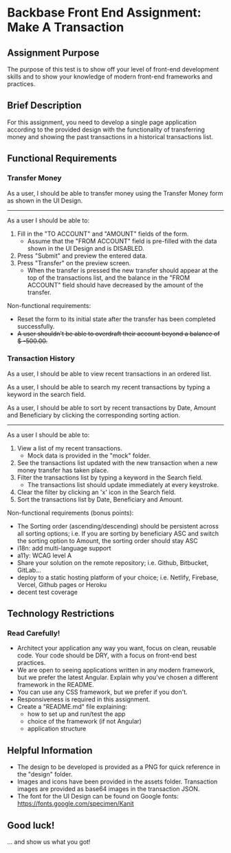 # Backbase Front End Assignment: Make A Transaction

## Assignment Purpose

The purpose of this test is to show off your level of front-end development skills and to show your knowledge of modern front-end frameworks and practices.

## Brief Description

For this assignment, you need to develop a single page application according to the provided design with the functionality of transferring money and showing the past transactions in a historical transactions list.

## Functional Requirements

### Transfer Money

As a user, I should be able to transfer money using the Transfer Money form as shown in the UI Design.

---

As a user I should be able to:

1. Fill in the "TO ACCOUNT" and "AMOUNT" fields of the form. 
    - Assume that the "FROM ACCOUNT" field is pre-filled with the data shown in the UI Design and is DISABLED.
2. Press "Submit" and preview the entered data.
3. Press "Transfer" on the preview screen. 
    - When the transfer is pressed the new transfer should appear at the top of the transactions list, and the balance in the "FROM ACCOUNT" field should have decreased by the amount of the transfer.

Non-functional requirements:

- Reset the form to its initial state after the transfer has been completed successfully.
- ~~A user shouldn't be able to overdraft their account beyond a balance of $ -500.00.~~

### Transaction History

As a user, I should be able to view recent transactions in an ordered list.

As a user, I should be able to search my recent transactions by typing a keyword in the search field.

As a user, I should be able to sort by recent transactions by Date, Amount and Beneficiary by clicking the corresponding sorting action.

---

As a user I should be able to:

1. View a list of my recent transactions.
    - Mock data is provided in the "mock" folder.
2. See the transactions list updated with the new transaction when a new money transfer has taken place.
3. Filter the transactions list by typing a keyword in the Search field.
    - The transactions list should update immediately at every keystroke.
4. Clear the filter by clicking an 'x' icon in the Search field.
4. Sort the transactions list by Date, Beneficiary and Amount.

Non-functional requirements (bonus points):

- The Sorting order (ascending/descending) should be persistent across all sorting options; i.e. If you are sorting by beneficiary ASC and switch the sorting option to Amount, the sorting order should stay ASC
- i18n: add multi-language support
- a11y: WCAG level A
- Share your solution on the remote repository; i.e. Github, Bitbucket, GitLab...
- deploy to a static hosting platform of your choice; i.e. Netlify, Firebase, Vercel, Github pages or Heroku
- decent test coverage


## Technology Restrictions

### Read Carefully!

- Architect your application any way you want, focus on clean, reusable code. Your code should be DRY, with a focus on front-end best practices.
- We are open to seeing applications written in any modern framework, but we prefer the latest Angular. Explain why you've chosen a different framework in the README.
- You can use any CSS framework, but we prefer if you don't.
- Responsiveness is required in this assignment.
- Create a "README.md" file explaining:
    - how to set up and run/test the app
    - choice of the framework (if not Angular)
    - application structure

## Helpful Information

- The design to be developed is provided as a PNG for quick reference in the "design" folder.
- Images and icons have been provided in the assets folder. Transaction images are provided as base64 images in the transaction JSON.
- The font for the UI Design can be found on Google fonts: https://fonts.google.com/specimen/Kanit


## Good luck!

... and show us what you got!
